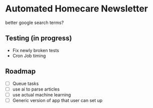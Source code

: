 # Automated Homecare Newsletter

better google search terms?

## Testing (in progress)

- Fix newly broken tests
- Cron Job timing

## Roadmap

- [ ] Queue tasks
- [ ] use ai to parse articles
- [ ] use actual machine learning
- [ ] Generic version of app that user can set up
